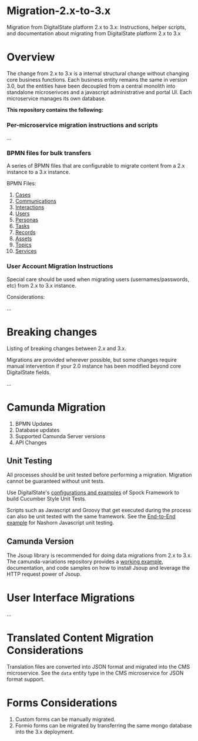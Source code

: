 # Migration-2.x-to-3.x

Migration from DigitalState platform 2.x to 3.x: Instructions, helper scripts, and documentation about migrating from DigitalState platform 2.x to 3.x


# Overview

The change from 2.x to 3.x is a internal structural change without changing core business functions.  Each business entity remains the same in version 3.0, but the entities have been decoupled from a central monolith into standalone microserivces and a javascript administrative and portal UI.  Each microservice manages its own database.


**This repository contains the following:**

### Per-microservice migration instructions and scripts

...


### BPMN files for bulk transfers

A series of BPMN files that are configurable to migrate content from a 2.x instance to a 3.x instance.

BPMN Files:

1. [Cases](#)
1. [Communications](#)
1. [Interactions](#)
1. [Users](#)
1. [Personas](#)
1. [Tasks](#)
1. [Records](#)
1. [Assets](#)
1. [Topics](#)
1. [Services](#)



### User Account Migration Instructions

Special care should be used when migrating users (usernames/passwords, etc) from 2.x to 3.x instance.

Considerations:

...


# Breaking changes

Listing of breaking changes between 2.x and 3.x.

Migrations are provided wherever possible, but some changes require manual intervention if your 2.0 instance has been modified beyond core DigitalState fields.

...


# Camunda Migration

1. BPMN Updates
1. Database updates
1. Supported Camunda Server versions
1. API Changes

## Unit Testing

All processes should be unit tested before performing a migration.  Migration cannot be guaranteed without unit tests.

Use DigitalState's [configurations and examples](https://github.com/DigitalState/Camunda-Spock-Testing) of Spock Framework to build Cucumber Style Unit Tests.

Scripts such as Javascript and Groovy that get executed during the process can also be unit tested with the same framework.  See the [End-to-End example](https://github.com/DigitalState/Camunda-Spock-Testing/tree/master/End-to-End) for Nashorn Javascript unit testing.

## Camunda Version

The Jsoup library is recommended for doing data migrations from 2.x to 3.x.  The camunda-variations repository provides a [working example](https://github.com/DigitalState/camunda-variations/tree/master/web-scrape), documentation, and code samples on how to install Jsoup and leverage the HTTP request power of Jsoup.


# User Interface Migrations

...


# Translated Content Migration Considerations

Translation files are converted into JSON format and migrated into the CMS microservice.  See the `data` entity type in the CMS microservice for JSON format support.


# Forms Considerations

1. Custom forms can be manually migrated.
1. Formio forms can be migrated by transferring the same mongo database into the 3.x deployment.
